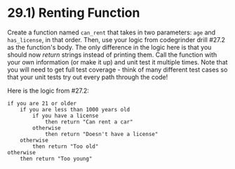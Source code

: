 # 29.1) Renting Function

Create a function named `can_rent` that takes in two parameters: `age` and
`has_license`, in that order. Then, use your logic from codegrinder drill #27.2
as the function's body. The only difference in the logic here is that you should
now *return* strings instead of printing them. Call the function with your own
information (or make it up) and unit test it multiple times. Note that you will
need to get full test coverage - think of many different test cases so that your
unit tests try out every path through the code!

Here is the logic from #27.2:

```
if you are 21 or older
    if you are less than 1000 years old
        if you have a license
            then return "Can rent a car"
        otherwise
            then return "Doesn't have a license"
    otherwise
        then return "Too old"
otherwise
    then return "Too young"
```
